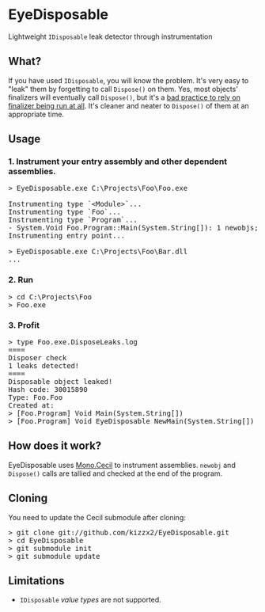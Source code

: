 # EyeDisposable

Lightweight `IDisposable` leak detector through instrumentation

## What?

If you have used `IDisposable`, you will know the problem. It's very easy to "leak" them by forgetting to call `Dispose()` on them. Yes, most objects' finalizers will eventually call `Dispose()`, but it's a [bad practice to rely on finalizer being run at all](http://blogs.msdn.com/b/oldnewthing/archive/2010/08/09/10047586.aspx). It's cleaner and neater to `Dispose()` of them at an appropriate time.

## Usage

### 1. Instrument your entry assembly and other dependent assemblies.

<pre>
&gt; EyeDisposable.exe C:\Projects\Foo\Foo.exe

Instrumenting type `&lt;Module&gt;`...
Instrumenting type `Foo`...
Instrumenting type `Program`...
- System.Void Foo.Program::Main(System.String[]): 1 newobjs; 0 disposes
Instrumenting entry point...

&gt; EyeDisposable.exe C:\Projects\Foo\Bar.dll
...
</pre>

### 2. Run

<pre>
&gt; cd C:\Projects\Foo
&gt; Foo.exe
</pre>

### 3. Profit

<pre>
&gt; type Foo.exe.DisposeLeaks.log
====
Disposer check
1 leaks detected!
====
Disposable object leaked!
Hash code: 30015890
Type: Foo.Foo
Created at:
&gt; [Foo.Program] Void Main(System.String[])
&gt; [Foo.Program] Void EyeDisposable_NewMain(System.String[])
</pre>

## How does it work?

EyeDisposable uses [Mono.Cecil](http://www.mono-project.com/Cecil) to instrument assemblies. `newobj` and `Dispose()` calls are tallied and checked at the end of the program.

## Cloning

You need to update the Cecil submodule after cloning:

<pre>
> git clone git://github.com/kizzx2/EyeDisposable.git
> cd EyeDisposable
> git submodule init
> git submodule update
</pre>

## Limitations

- `IDisposable` _value types_ are not supported.
